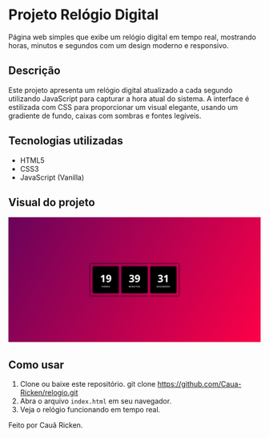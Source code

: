 # Projeto Relógio Digital

Página web simples que exibe um relógio digital em tempo real, mostrando horas, minutos e segundos com um design moderno e responsivo.

## Descrição

Este projeto apresenta um relógio digital atualizado a cada segundo utilizando JavaScript para capturar a hora atual do sistema. A interface é estilizada com CSS para proporcionar um visual elegante, usando um gradiente de fundo, caixas com sombras e fontes legíveis.

## Tecnologias utilizadas

- HTML5
- CSS3
- JavaScript (Vanilla)

## Visual do projeto

![Relógio Digital](img/relogio.png)  

## Como usar

1. Clone ou baixe este repositório.
   git clone https://github.com/Caua-Ricken/relogio.git
3. Abra o arquivo `index.html` em seu navegador.
4. Veja o relógio funcionando em tempo real.

Feito por Cauã Ricken.

